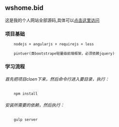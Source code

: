 wshome.bid
-----
这是我的个人网站全部源码,具体可以[点击这里访问](http://www.wshome.bid)<br />
### 项目基础
		nodejs + angularjs + requirejs + less 
		
		pintuer(类bootstrape轻量级前端框架，必须依赖jquery)
### 学习流程
###### 首先把项目cloen下来，然后命令行进入要目录，执行：
		npm install 			
###### 安装所需要的依赖，然后执行：
		gulp server 

